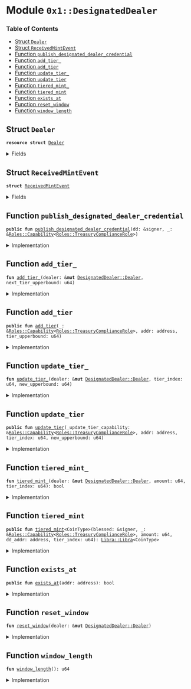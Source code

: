 
<a name="0x1_DesignatedDealer"></a>

# Module `0x1::DesignatedDealer`

### Table of Contents

-  [Struct `Dealer`](#0x1_DesignatedDealer_Dealer)
-  [Struct `ReceivedMintEvent`](#0x1_DesignatedDealer_ReceivedMintEvent)
-  [Function `publish_designated_dealer_credential`](#0x1_DesignatedDealer_publish_designated_dealer_credential)
-  [Function `add_tier_`](#0x1_DesignatedDealer_add_tier_)
-  [Function `add_tier`](#0x1_DesignatedDealer_add_tier)
-  [Function `update_tier_`](#0x1_DesignatedDealer_update_tier_)
-  [Function `update_tier`](#0x1_DesignatedDealer_update_tier)
-  [Function `tiered_mint_`](#0x1_DesignatedDealer_tiered_mint_)
-  [Function `tiered_mint`](#0x1_DesignatedDealer_tiered_mint)
-  [Function `exists_at`](#0x1_DesignatedDealer_exists_at)
-  [Function `reset_window`](#0x1_DesignatedDealer_reset_window)
-  [Function `window_length`](#0x1_DesignatedDealer_window_length)



<a name="0x1_DesignatedDealer_Dealer"></a>

## Struct `Dealer`



<pre><code><b>resource</b> <b>struct</b> <a href="#0x1_DesignatedDealer_Dealer">Dealer</a>
</code></pre>



<details>
<summary>Fields</summary>


<dl>
<dt>

<code>window_start: u64</code>
</dt>
<dd>
 Time window start in microseconds
</dd>
<dt>

<code>window_inflow: u64</code>
</dt>
<dd>
 The minted inflow during this time window
</dd>
<dt>

<code>tiers: vector&lt;u64&gt;</code>
</dt>
<dd>
 0-indexed array of tier upperbounds
</dd>
<dt>

<code>mint_event_handle: <a href="Event.md#0x1_Event_EventHandle">Event::EventHandle</a>&lt;<a href="#0x1_DesignatedDealer_ReceivedMintEvent">DesignatedDealer::ReceivedMintEvent</a>&gt;</code>
</dt>
<dd>
 Handle for mint events
</dd>
</dl>


</details>

<a name="0x1_DesignatedDealer_ReceivedMintEvent"></a>

## Struct `ReceivedMintEvent`



<pre><code><b>struct</b> <a href="#0x1_DesignatedDealer_ReceivedMintEvent">ReceivedMintEvent</a>
</code></pre>



<details>
<summary>Fields</summary>


<dl>
<dt>

<code>destination_address: address</code>
</dt>
<dd>

</dd>
<dt>

<code>amount: u64</code>
</dt>
<dd>

</dd>
</dl>


</details>

<a name="0x1_DesignatedDealer_publish_designated_dealer_credential"></a>

## Function `publish_designated_dealer_credential`



<pre><code><b>public</b> <b>fun</b> <a href="#0x1_DesignatedDealer_publish_designated_dealer_credential">publish_designated_dealer_credential</a>(dd: &signer, _: &<a href="Roles.md#0x1_Roles_Capability">Roles::Capability</a>&lt;<a href="Roles.md#0x1_Roles_TreasuryComplianceRole">Roles::TreasuryComplianceRole</a>&gt;)
</code></pre>



<details>
<summary>Implementation</summary>


<pre><code><b>public</b> <b>fun</b> <a href="#0x1_DesignatedDealer_publish_designated_dealer_credential">publish_designated_dealer_credential</a>(dd: &signer, _: &Capability&lt;TreasuryComplianceRole&gt;) {
    move_to(
        dd,
        <a href="#0x1_DesignatedDealer_Dealer">Dealer</a> {
            window_start: <a href="LibraTimestamp.md#0x1_LibraTimestamp_now_microseconds">LibraTimestamp::now_microseconds</a>(),
            window_inflow: 0,
            tiers: <a href="Vector.md#0x1_Vector_empty">Vector::empty</a>(),
            mint_event_handle: <a href="Event.md#0x1_Event_new_event_handle">Event::new_event_handle</a>&lt;<a href="#0x1_DesignatedDealer_ReceivedMintEvent">ReceivedMintEvent</a>&gt;(dd),
        }
    )
}
</code></pre>



</details>

<a name="0x1_DesignatedDealer_add_tier_"></a>

## Function `add_tier_`



<pre><code><b>fun</b> <a href="#0x1_DesignatedDealer_add_tier_">add_tier_</a>(dealer: &<b>mut</b> <a href="#0x1_DesignatedDealer_Dealer">DesignatedDealer::Dealer</a>, next_tier_upperbound: u64)
</code></pre>



<details>
<summary>Implementation</summary>


<pre><code><b>fun</b> <a href="#0x1_DesignatedDealer_add_tier_">add_tier_</a>(dealer: &<b>mut</b> <a href="#0x1_DesignatedDealer_Dealer">Dealer</a>, next_tier_upperbound: u64) {
    <b>let</b> tiers = &<b>mut</b> dealer.tiers;
    <b>let</b> number_of_tiers: u64 = <a href="Vector.md#0x1_Vector_length">Vector::length</a>(tiers);
    // INVALID_TIER_ADDITION
    <b>assert</b>(number_of_tiers &lt;= 4, 31);
    <b>if</b> (number_of_tiers &gt; 1) {
        <b>let</b> prev_tier = *<a href="Vector.md#0x1_Vector_borrow">Vector::borrow</a>(tiers, number_of_tiers - 1);
        // INVALID_TIER_START
        <b>assert</b>(prev_tier &lt; next_tier_upperbound, 4);
    };
    <a href="Vector.md#0x1_Vector_push_back">Vector::push_back</a>(tiers, next_tier_upperbound);
}
</code></pre>



</details>

<a name="0x1_DesignatedDealer_add_tier"></a>

## Function `add_tier`



<pre><code><b>public</b> <b>fun</b> <a href="#0x1_DesignatedDealer_add_tier">add_tier</a>(_: &<a href="Roles.md#0x1_Roles_Capability">Roles::Capability</a>&lt;<a href="Roles.md#0x1_Roles_TreasuryComplianceRole">Roles::TreasuryComplianceRole</a>&gt;, addr: address, tier_upperbound: u64)
</code></pre>



<details>
<summary>Implementation</summary>


<pre><code><b>public</b> <b>fun</b> <a href="#0x1_DesignatedDealer_add_tier">add_tier</a>(
    _: &Capability&lt;TreasuryComplianceRole&gt;,
    addr: address,
    tier_upperbound: u64
) <b>acquires</b> <a href="#0x1_DesignatedDealer_Dealer">Dealer</a> {
    <b>let</b> dealer = borrow_global_mut&lt;<a href="#0x1_DesignatedDealer_Dealer">Dealer</a>&gt;(addr);
    <a href="#0x1_DesignatedDealer_add_tier_">add_tier_</a>(dealer, tier_upperbound)
}
</code></pre>



</details>

<a name="0x1_DesignatedDealer_update_tier_"></a>

## Function `update_tier_`



<pre><code><b>fun</b> <a href="#0x1_DesignatedDealer_update_tier_">update_tier_</a>(dealer: &<b>mut</b> <a href="#0x1_DesignatedDealer_Dealer">DesignatedDealer::Dealer</a>, tier_index: u64, new_upperbound: u64)
</code></pre>



<details>
<summary>Implementation</summary>


<pre><code><b>fun</b> <a href="#0x1_DesignatedDealer_update_tier_">update_tier_</a>(dealer: &<b>mut</b> <a href="#0x1_DesignatedDealer_Dealer">Dealer</a>, tier_index: u64, new_upperbound: u64) {
    <b>let</b> tiers = &<b>mut</b> dealer.tiers;
    <b>let</b> number_of_tiers = <a href="Vector.md#0x1_Vector_length">Vector::length</a>(tiers);
    // INVALID_TIER_INDEX
    <b>assert</b>(tier_index &lt;= 3, 3); // max 4 tiers allowed
    <b>assert</b>(tier_index &lt; number_of_tiers, 3);
    // Make sure that this new start for the tier is consistent
    // with the tier above it.
    <b>let</b> next_tier = tier_index + 1;
    <b>if</b> (next_tier &lt; number_of_tiers) {
        // INVALID_TIER_START
        <b>assert</b>(new_upperbound &lt; *<a href="Vector.md#0x1_Vector_borrow">Vector::borrow</a>(tiers, next_tier), 4);
    };
    <b>let</b> tier_mut = <a href="Vector.md#0x1_Vector_borrow_mut">Vector::borrow_mut</a>(tiers, tier_index);
    *tier_mut = new_upperbound;
}
</code></pre>



</details>

<a name="0x1_DesignatedDealer_update_tier"></a>

## Function `update_tier`



<pre><code><b>public</b> <b>fun</b> <a href="#0x1_DesignatedDealer_update_tier">update_tier</a>(_update_tier_capability: &<a href="Roles.md#0x1_Roles_Capability">Roles::Capability</a>&lt;<a href="Roles.md#0x1_Roles_TreasuryComplianceRole">Roles::TreasuryComplianceRole</a>&gt;, addr: address, tier_index: u64, new_upperbound: u64)
</code></pre>



<details>
<summary>Implementation</summary>


<pre><code><b>public</b> <b>fun</b> <a href="#0x1_DesignatedDealer_update_tier">update_tier</a>(
    _update_tier_capability: &Capability&lt;TreasuryComplianceRole&gt;,
    addr: address,
    tier_index: u64,
    new_upperbound: u64
) <b>acquires</b> <a href="#0x1_DesignatedDealer_Dealer">Dealer</a> {
    <b>let</b> dealer = borrow_global_mut&lt;<a href="#0x1_DesignatedDealer_Dealer">Dealer</a>&gt;(addr);
    <a href="#0x1_DesignatedDealer_update_tier_">update_tier_</a>(dealer, tier_index, new_upperbound)
}
</code></pre>



</details>

<a name="0x1_DesignatedDealer_tiered_mint_"></a>

## Function `tiered_mint_`



<pre><code><b>fun</b> <a href="#0x1_DesignatedDealer_tiered_mint_">tiered_mint_</a>(dealer: &<b>mut</b> <a href="#0x1_DesignatedDealer_Dealer">DesignatedDealer::Dealer</a>, amount: u64, tier_index: u64): bool
</code></pre>



<details>
<summary>Implementation</summary>


<pre><code><b>fun</b> <a href="#0x1_DesignatedDealer_tiered_mint_">tiered_mint_</a>(dealer: &<b>mut</b> <a href="#0x1_DesignatedDealer_Dealer">Dealer</a>, amount: u64, tier_index: u64): bool {
    // INVALID TIER_INDEX (<b>if</b> tier is 4, can mint unlimited)
    <b>assert</b>(tier_index &lt;= 4, 66);
    <a href="#0x1_DesignatedDealer_reset_window">reset_window</a>(dealer);
    <b>let</b> cur_inflow = *&dealer.window_inflow;
    <b>let</b> tiers = &<b>mut</b> dealer.tiers;
    // If the tier_index is one past the bounded tiers, minting is unbounded
    <b>let</b> number_of_tiers = <a href="Vector.md#0x1_Vector_length">Vector::length</a>(tiers);
    <b>let</b> tier_check = &<b>mut</b> <b>false</b>;
    <b>if</b> (tier_index == number_of_tiers) {
        *tier_check = <b>true</b>;
    } <b>else</b> {
        <b>let</b> tier_upperbound: u64 = *<a href="Vector.md#0x1_Vector_borrow">Vector::borrow</a>(tiers, tier_index);
        *tier_check = (cur_inflow + amount &lt;= tier_upperbound);
    };
    <b>if</b> (*tier_check) {
        dealer.window_inflow = cur_inflow + amount;
    };
    *tier_check
}
</code></pre>



</details>

<a name="0x1_DesignatedDealer_tiered_mint"></a>

## Function `tiered_mint`



<pre><code><b>public</b> <b>fun</b> <a href="#0x1_DesignatedDealer_tiered_mint">tiered_mint</a>&lt;CoinType&gt;(blessed: &signer, _: &<a href="Roles.md#0x1_Roles_Capability">Roles::Capability</a>&lt;<a href="Roles.md#0x1_Roles_TreasuryComplianceRole">Roles::TreasuryComplianceRole</a>&gt;, amount: u64, dd_addr: address, tier_index: u64): <a href="Libra.md#0x1_Libra_Libra">Libra::Libra</a>&lt;CoinType&gt;
</code></pre>



<details>
<summary>Implementation</summary>


<pre><code><b>public</b> <b>fun</b> <a href="#0x1_DesignatedDealer_tiered_mint">tiered_mint</a>&lt;CoinType&gt;(
    blessed: &signer,
    _: &Capability&lt;TreasuryComplianceRole&gt;,
    amount: u64,
    dd_addr: address,
    tier_index: u64,
): <a href="Libra.md#0x1_Libra">Libra</a>&lt;CoinType&gt; <b>acquires</b> <a href="#0x1_DesignatedDealer_Dealer">Dealer</a> {

    // INVALID_MINT_AMOUNT
    <b>assert</b>(amount &gt; 0, 6);

    // NOT_A_DD
    <b>assert</b>(<a href="#0x1_DesignatedDealer_exists_at">exists_at</a>(dd_addr), 1);
    <b>let</b> tier_check = <a href="#0x1_DesignatedDealer_tiered_mint_">tiered_mint_</a>(borrow_global_mut&lt;<a href="#0x1_DesignatedDealer_Dealer">Dealer</a>&gt;(dd_addr), amount, tier_index);
    // INVALID_AMOUNT_FOR_TIER
    <b>assert</b>(tier_check, 5);
    // Send <a href="#0x1_DesignatedDealer_ReceivedMintEvent">ReceivedMintEvent</a>
    <a href="Event.md#0x1_Event_emit_event">Event::emit_event</a>&lt;<a href="#0x1_DesignatedDealer_ReceivedMintEvent">ReceivedMintEvent</a>&gt;(
        &<b>mut</b> borrow_global_mut&lt;<a href="#0x1_DesignatedDealer_Dealer">Dealer</a>&gt;(dd_addr).mint_event_handle,
        <a href="#0x1_DesignatedDealer_ReceivedMintEvent">ReceivedMintEvent</a> {
            destination_address: dd_addr,
            amount: amount,
        },
    );
    <a href="Libra.md#0x1_Libra_mint">Libra::mint</a>&lt;CoinType&gt;(blessed, amount)
}
</code></pre>



</details>

<a name="0x1_DesignatedDealer_exists_at"></a>

## Function `exists_at`



<pre><code><b>public</b> <b>fun</b> <a href="#0x1_DesignatedDealer_exists_at">exists_at</a>(addr: address): bool
</code></pre>



<details>
<summary>Implementation</summary>


<pre><code><b>public</b> <b>fun</b> <a href="#0x1_DesignatedDealer_exists_at">exists_at</a>(addr: address): bool {
    exists&lt;<a href="#0x1_DesignatedDealer_Dealer">Dealer</a>&gt;(addr)
}
</code></pre>



</details>

<a name="0x1_DesignatedDealer_reset_window"></a>

## Function `reset_window`



<pre><code><b>fun</b> <a href="#0x1_DesignatedDealer_reset_window">reset_window</a>(dealer: &<b>mut</b> <a href="#0x1_DesignatedDealer_Dealer">DesignatedDealer::Dealer</a>)
</code></pre>



<details>
<summary>Implementation</summary>


<pre><code><b>fun</b> <a href="#0x1_DesignatedDealer_reset_window">reset_window</a>(dealer: &<b>mut</b> <a href="#0x1_DesignatedDealer_Dealer">Dealer</a>) {
    <b>let</b> current_time = <a href="LibraTimestamp.md#0x1_LibraTimestamp_now_microseconds">LibraTimestamp::now_microseconds</a>();
    <b>if</b> (current_time &gt; dealer.window_start + <a href="#0x1_DesignatedDealer_window_length">window_length</a>()) {
        dealer.window_start = current_time;
        dealer.window_inflow = 0;
    }
}
</code></pre>



</details>

<a name="0x1_DesignatedDealer_window_length"></a>

## Function `window_length`



<pre><code><b>fun</b> <a href="#0x1_DesignatedDealer_window_length">window_length</a>(): u64
</code></pre>



<details>
<summary>Implementation</summary>


<pre><code><b>fun</b> <a href="#0x1_DesignatedDealer_window_length">window_length</a>(): u64 {
    // number of microseconds in a day
    86400000000
}
</code></pre>



</details>
